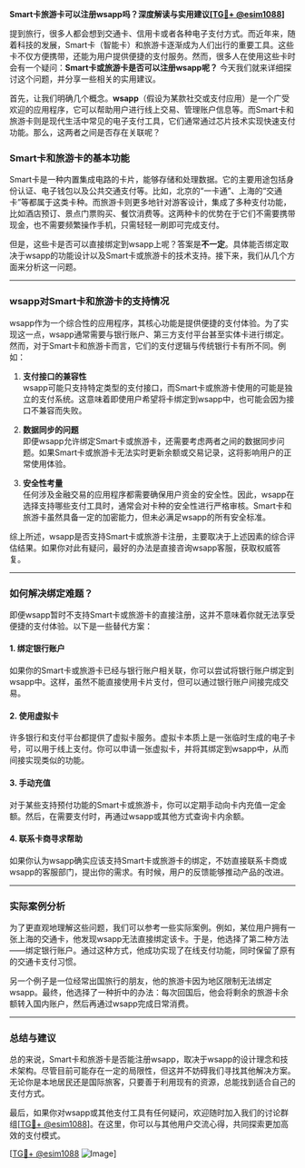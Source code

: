 **Smart卡旅游卡可以注册wsapp吗？深度解读与实用建议[[TG💪+ @esim1088](https://t.me/s/esim1088)]**

提到旅行，很多人都会想到交通卡、信用卡或者各种电子支付方式。而近年来，随着科技的发展，Smart卡（智能卡）和旅游卡逐渐成为人们出行的重要工具。这些卡不仅方便携带，还能为用户提供便捷的支付服务。然而，很多人在使用这些卡时会有一个疑问：**Smart卡或旅游卡是否可以注册wsapp呢？** 今天我们就来详细探讨这个问题，并分享一些相关的实用建议。

首先，让我们明确几个概念。**wsapp**（假设为某款社交或支付应用）是一个广受欢迎的应用程序，它可以帮助用户进行线上交易、管理账户信息等。而Smart卡和旅游卡则是现代生活中常见的电子支付工具，它们通常通过芯片技术实现快速支付功能。那么，这两者之间是否存在关联呢？

### Smart卡和旅游卡的基本功能

Smart卡是一种内置集成电路的卡片，能够存储和处理数据。它的主要用途包括身份认证、电子钱包以及公共交通支付等。比如，北京的“一卡通”、上海的“交通卡”等都属于这类卡种。而旅游卡则更多地针对游客设计，集成了多种支付功能，比如酒店预订、景点门票购买、餐饮消费等。这两种卡的优势在于它们不需要携带现金，也不需要频繁操作手机，只需轻轻一刷即可完成支付。

但是，这些卡是否可以直接绑定到wsapp上呢？答案是**不一定**。具体能否绑定取决于wsapp的功能设计以及Smart卡或旅游卡的技术支持。接下来，我们从几个方面来分析这一问题。

---

### wsapp对Smart卡和旅游卡的支持情况

wsapp作为一个综合性的应用程序，其核心功能是提供便捷的支付体验。为了实现这一点，wsapp通常需要与银行账户、第三方支付平台甚至实体卡进行绑定。然而，对于Smart卡和旅游卡而言，它们的支付逻辑与传统银行卡有所不同。例如：

1. **支付接口的兼容性**  
   wsapp可能只支持特定类型的支付接口，而Smart卡或旅游卡使用的可能是独立的支付系统。这意味着即使用户希望将卡绑定到wsapp中，也可能会因为接口不兼容而失败。

2. **数据同步的问题**  
   即便wsapp允许绑定Smart卡或旅游卡，还需要考虑两者之间的数据同步问题。如果Smart卡或旅游卡无法实时更新余额或交易记录，这将影响用户的正常使用体验。

3. **安全性考量**  
   任何涉及金融交易的应用程序都需要确保用户资金的安全性。因此，wsapp在选择支持哪些支付工具时，通常会对卡种的安全性进行严格审核。Smart卡和旅游卡虽然具备一定的加密能力，但未必满足wsapp的所有安全标准。

综上所述，wsapp是否支持Smart卡或旅游卡注册，主要取决于上述因素的综合评估结果。如果你对此有疑问，最好的办法是直接咨询wsapp客服，获取权威答复。

---

### 如何解决绑定难题？

即便wsapp暂时不支持Smart卡或旅游卡的直接注册，这并不意味着你就无法享受便捷的支付体验。以下是一些替代方案：

#### 1. **绑定银行账户**
   如果你的Smart卡或旅游卡已经与银行账户相关联，你可以尝试将银行账户绑定到wsapp中。这样，虽然不能直接使用卡片支付，但可以通过银行账户间接完成交易。

#### 2. **使用虚拟卡**
   许多银行和支付平台都提供了虚拟卡服务。虚拟卡本质上是一张临时生成的电子卡号，可以用于线上支付。你可以申请一张虚拟卡，并将其绑定到wsapp中，从而间接实现类似的功能。

#### 3. **手动充值**
   对于某些支持预付功能的Smart卡或旅游卡，你可以定期手动向卡内充值一定金额。然后，在需要支付时，再通过wsapp或其他方式查询卡内余额。

#### 4. **联系卡商寻求帮助**
   如果你认为wsapp确实应该支持Smart卡或旅游卡的绑定，不妨直接联系卡商或wsapp的客服部门，提出你的需求。有时候，用户的反馈能够推动产品的改进。

---

### 实际案例分析

为了更直观地理解这些问题，我们可以参考一些实际案例。例如，某位用户拥有一张上海的交通卡，他发现wsapp无法直接绑定该卡。于是，他选择了第二种方法——绑定银行账户。通过这种方式，他成功实现了在线支付功能，同时保留了原有的交通卡支付习惯。

另一个例子是一位经常出国旅行的朋友，他的旅游卡因为地区限制无法绑定wsapp。最终，他选择了一种折中的办法：每次回国后，他会将剩余的旅游卡余额转入国内账户，然后再通过wsapp完成日常消费。

---

### 总结与建议

总的来说，Smart卡和旅游卡是否能注册wsapp，取决于wsapp的设计理念和技术架构。尽管目前可能存在一定的局限性，但这并不妨碍我们寻找其他解决方案。无论你是本地居民还是国际旅客，只要善于利用现有的资源，总能找到适合自己的支付方式。

最后，如果你对wsapp或其他支付工具有任何疑问，欢迎随时加入我们的讨论群组[[TG💪+ @esim1088](https://t.me/s/esim1088)]。在这里，你可以与其他用户交流心得，共同探索更加高效的支付模式。

[[TG💪+ @esim1088](https://t.me/s/esim1088) ![Image](https://i.postimg.cc/4NQfJmqS/Snipaste-2025-05-13-00-14-12.png)]